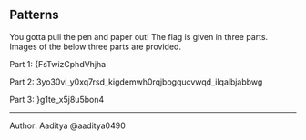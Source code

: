 ## Patterns

You gotta pull the pen and paper out! The flag is given in three parts. Images of the below three parts are provided.

Part 1: {FsTwizCphdVhjha

Part 2: 3yo30vi_y0xq7rsd_kigdemwh0rqjbogqucvwqd_ilqalbjabbwg

Part 3: }g1te_x5j8u5bon4

---

Author: Aaditya @aaditya0490
